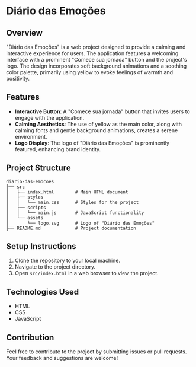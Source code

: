 # Diário das Emoções

## Overview
"Diário das Emoções" is a web project designed to provide a calming and interactive experience for users. The application features a welcoming interface with a prominent "Comece sua jornada" button and the project's logo. The design incorporates soft background animations and a soothing color palette, primarily using yellow to evoke feelings of warmth and positivity.

## Features
- **Interactive Button**: A "Comece sua jornada" button that invites users to engage with the application.
- **Calming Aesthetics**: The use of yellow as the main color, along with calming fonts and gentle background animations, creates a serene environment.
- **Logo Display**: The logo of "Diário das Emoções" is prominently featured, enhancing brand identity.

## Project Structure
```
diario-das-emocoes
├── src
│   ├── index.html        # Main HTML document
│   ├── styles
│   │   └── main.css      # Styles for the project
│   ├── scripts
│   │   └── main.js       # JavaScript functionality
│   └── assets
│       └── logo.svg      # Logo of "Diário das Emoções"
├── README.md             # Project documentation
```

## Setup Instructions
1. Clone the repository to your local machine.
2. Navigate to the project directory.
3. Open `src/index.html` in a web browser to view the project.

## Technologies Used
- HTML
- CSS
- JavaScript

## Contribution
Feel free to contribute to the project by submitting issues or pull requests. Your feedback and suggestions are welcome!